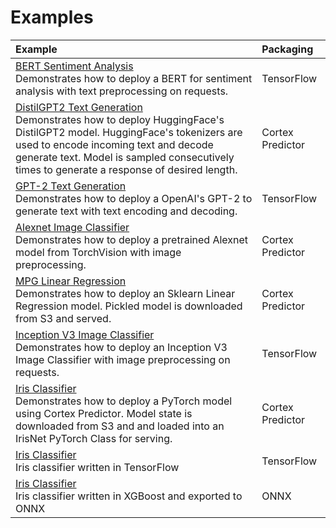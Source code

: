 # Examples

| Example | Packaging |
|:--- | :--- |
| [BERT Sentiment Analysis](tensorflow/sentiment-analysis) </br> Demonstrates how to deploy a BERT for sentiment analysis with text preprocessing on requests. | TensorFlow |
| [DistilGPT2 Text Generation](pytorch/text-generator) </br> Demonstrates how to deploy HuggingFace's DistilGPT2 model. HuggingFace's tokenizers are used to encode incoming text and decode generate text. Model is sampled consecutively times to generate a response of desired length. | Cortex Predictor |
| [GPT-2 Text Generation](tensorflow/text-generator) </br> Demonstrates how to deploy a OpenAI's GPT-2 to generate text with text encoding and decoding. | TensorFlow |
| [Alexnet Image Classifier](pytorch/image-classifier) </br> Demonstrates how to deploy a pretrained Alexnet model from TorchVision with image preprocessing. | Cortex Predictor |
| [MPG Linear Regression](sklearn/mpg-regression) </br> Demonstrates how to deploy an Sklearn Linear Regression model. Pickled model is downloaded from S3 and served. | Cortex Predictor |
| [Inception V3 Image Classifier](tensorflow/image-classifier) </br> Demonstrates how to deploy an Inception V3 Image Classifier with image preprocessing on requests. | TensorFlow |
| [Iris Classifier](pytorch/iris-classifier) </br> Demonstrates how to deploy a PyTorch model using Cortex Predictor. Model state is downloaded from S3 and and loaded into an IrisNet PyTorch Class for serving. | Cortex Predictor |
| [Iris Classifier](tensorflow/iris-classifier) </br> Iris classifier written in TensorFlow | TensorFlow |
| [Iris Classifier](xgboost/iris-classifier-onnx) </br> Iris classifier written in XGBoost and exported to ONNX | ONNX |
